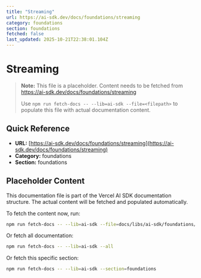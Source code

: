 ```yaml
---
title: "Streaming"
url: https://ai-sdk.dev/docs/foundations/streaming
category: foundations
section: foundations
fetched: false
last_updated: 2025-10-21T22:38:01.104Z
---
```


# Streaming

> **Note:** This file is a placeholder. Content needs to be fetched from https://ai-sdk.dev/docs/foundations/streaming
>
> Use `npm run fetch-docs -- --lib=ai-sdk --file=<filepath>` to populate this file with actual documentation content.

## Quick Reference

- **URL:** [https://ai-sdk.dev/docs/foundations/streaming](https://ai-sdk.dev/docs/foundations/streaming)
- **Category:** foundations
- **Section:** foundations

## Placeholder Content

This documentation file is part of the Vercel AI SDK documentation structure.
The actual content will be fetched and populated automatically.

To fetch the content now, run:

```bash
npm run fetch-docs -- --lib=ai-sdk --file=docs/libs/ai-sdk/foundations/streaming.md
```

Or fetch all documentation:

```bash
npm run fetch-docs -- --lib=ai-sdk --all
```

Or fetch this specific section:

```bash
npm run fetch-docs -- --lib=ai-sdk --section=foundations
```
